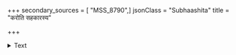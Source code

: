 +++
secondary_sources = [ "MSS_8790",]
jsonClass = "Subhaashita"
title = "करोति सहकारस्य"

+++

<details><summary>Text</summary>

करोति सहकारस्य कलिकोत्कलिकोत्तरम्।  
मन्मनो मन्मनोऽप्येष मत्तकोकिलनिस्वनः॥
</details>
